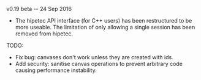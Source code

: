 v0.19 beta -- 24 Sep 2016

- The hipetec API interface (for C++ users) has been restructured to be more useable. The limitation of only allowing a single session has been removed from hipetec.

TODO:

- Fix bug: canvases don't work unless they are created with ids.
- Add security: sanitise canvas operations to prevent arbitrary code causing performance instability.
